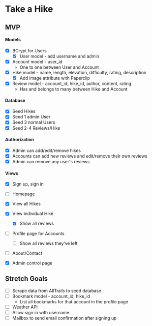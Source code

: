 # Take a Hike

## MVP

#### Models
- [x] BCrypt for Users
  - [x] User model - add username and admin
- [x] Account model - user_id
  * One to one between User and Account
- [x] Hike model - name, length, elevation, difficulty, rating, description
  - [x] Add image attribute with Paperclip
- [x] Review model - account_id, hike_id, author, content, rating
  * Has and belongs to many between Hike and Account

#### Database
- [x] Seed Hikes
- [x] Seed 1 admin User
- [x] Seed 3 normal Users
- [x] Seed 2-4 Reviews/Hike

#### Authorization
- [x] Admin can add/edit/remove hikes
- [x] Accounts can add new reviews and edit/remove their own reviews
- [x] Admin can remove any user's reviews

#### Views
- [x] Sign up, sign in
- [ ] Homepage
- [x] View all Hikes
- [x] View individual Hike
  - [x] Show all reviews
- [ ] Profile page for Accounts
  - [ ] Show all reviews they've left
- [ ] About/Contact
- [x] Admin control page


## Stretch Goals
- [ ] Scrape data from AllTrails to seed database
- [ ] Bookmark model - account_id, hike_id
  * List all bookmarks for that account in the profile page
- [ ] Weather API
- [ ] Allow sign in with username
- [ ] Mailbox to send email confirmation after signing up
